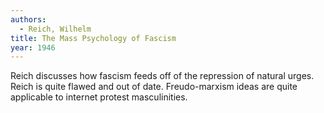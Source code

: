 ```yaml
---
authors:
  - Reich, Wilhelm
title: The Mass Psychology of Fascism
year: 1946
---
```


Reich discusses how fascism feeds off of the repression of natural
urges.  Reich is quite flawed and out of date.  Freudo-marxism ideas
are quite applicable to internet protest masculinities.
